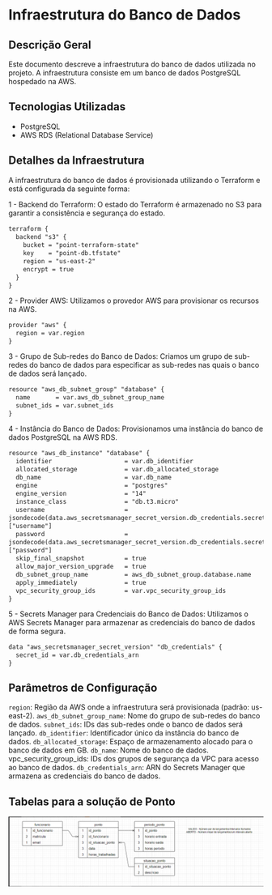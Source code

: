 # Infraestrutura do Banco de Dados

## Descrição Geral

Este documento descreve a infraestrutura do banco de dados utilizada no projeto. A infraestrutura consiste em um banco de dados PostgreSQL hospedado na AWS.

## Tecnologias Utilizadas

- PostgreSQL
- AWS RDS (Relational Database Service)

## Detalhes da Infraestrutura

A infraestrutura do banco de dados é provisionada utilizando o Terraform e está configurada da seguinte forma:

1 - Backend do Terraform: O estado do Terraform é armazenado no S3 para garantir a consistência e segurança do estado.

```hcl
terraform {
  backend "s3" {
    bucket = "point-terraform-state"
    key    = "point-db.tfstate"
    region = "us-east-2"
    encrypt = true
  }
}
```

2 - Provider AWS: Utilizamos o provedor AWS para provisionar os recursos na AWS.

```hcl
provider "aws" {
  region = var.region
}
```

3 - Grupo de Sub-redes do Banco de Dados: Criamos um grupo de sub-redes do banco de dados para especificar as sub-redes nas quais o banco de dados será lançado.

```hcl
resource "aws_db_subnet_group" "database" {
  name       = var.aws_db_subnet_group_name
  subnet_ids = var.subnet_ids
}
```

4 - Instância do Banco de Dados: Provisionamos uma instância do banco de dados PostgreSQL na AWS RDS.

```hcl
resource "aws_db_instance" "database" {
  identifier                    = var.db_identifier
  allocated_storage             = var.db_allocated_storage
  db_name                       = var.db_name
  engine                        = "postgres"
  engine_version                = "14"
  instance_class                = "db.t3.micro"
  username                      = jsondecode(data.aws_secretsmanager_secret_version.db_credentials.secret_string)["username"]
  password                      = jsondecode(data.aws_secretsmanager_secret_version.db_credentials.secret_string)["password"]
  skip_final_snapshot           = true
  allow_major_version_upgrade   = true
  db_subnet_group_name          = aws_db_subnet_group.database.name
  apply_immediately             = true
  vpc_security_group_ids        = var.vpc_security_group_ids
}
```

5 - Secrets Manager para Credenciais do Banco de Dados: Utilizamos o AWS Secrets Manager para armazenar as credenciais do banco de dados de forma segura.

```hcl
data "aws_secretsmanager_secret_version" "db_credentials" {
  secret_id = var.db_credentials_arn
}
```

## Parâmetros de Configuração

`region`: Região da AWS onde a infraestrutura será provisionada (padrão: us-east-2).
`aws_db_subnet_group_name`: Nome do grupo de sub-redes do banco de dados.
`subnet_ids`: IDs das sub-redes onde o banco de dados será lançado.
`db_identifier`: Identificador único da instância do banco de dados.
`db_allocated_storage`: Espaço de armazenamento alocado para o banco de dados em GB.
`db_name`: Nome do banco de dados.
vpc_security_group_ids: IDs dos grupos de segurança da VPC para acesso ao banco de dados.
`db_credentials_arn`: ARN do Secrets Manager que armazena as credenciais do banco de dados.

## Tabelas para a solução de Ponto
![Tabelas](doc/banco-de-dados.png)